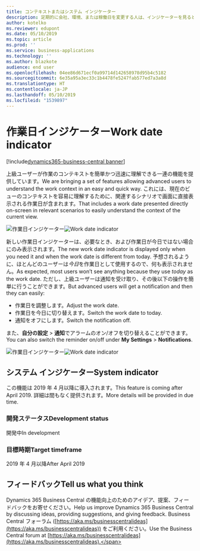```yaml
---
title: コンテキストまたはシステム インジケーター
description: 定期的に会社、環境、または稼働日を変更する人は、インジケーターを見ると自分がどこにいるのかすぐにわかります。
author: kotelko
ms.reviewer: edupont
ms.date: 05/10/2019
ms.topic: article
ms.prod: ''
ms.service: business-applications
ms.technology: ''
ms.author: blazkote
audience: end user
ms.openlocfilehash: 04ee86d671ecf0a99714d142658978d95b4c5182
ms.sourcegitcommit: 6e35a95a3ec33c1b4478fe5247fab577ed7a3a8d
ms.translationtype: HT
ms.contentlocale: ja-JP
ms.lasthandoff: 05/10/2019
ms.locfileid: "1539897"
---
```

# <a name="work-date-indicator"></a><span data-ttu-id="c048c-103">作業日インジケーター</span><span class="sxs-lookup"><span data-stu-id="c048c-103">Work date indicator</span></span>
[!include[dynamics365-business-central banner](../includes/dynamics365-business-central.md)]

<span data-ttu-id="c048c-104">上級ユーザーが作業のコンテキストを簡単かつ迅速に理解できる一連の機能を提供しています。</span><span class="sxs-lookup"><span data-stu-id="c048c-104">We are bringing a set of features allowing advanced users to understand the work context in an easy and quick way.</span></span> <span data-ttu-id="c048c-105">これには、現在のビューのコンテキストを容易に理解するために、関連するシナリオで画面に直接表示される作業日が含まれます。</span><span class="sxs-lookup"><span data-stu-id="c048c-105">That includes a work date presented directly on-screen in relevant scenarios to easily understand the context of the current view.</span></span>

<span data-ttu-id="c048c-106">![作業日インジケーター](media/workddate.png "作業日インジケーター")</span><span class="sxs-lookup"><span data-stu-id="c048c-106">![Work date indicator](media/workddate.png "Work date indicator")</span></span>

<span data-ttu-id="c048c-107">新しい作業日インジケーターは、必要なとき、および作業日が今日ではない場合にのみ表示されます。</span><span class="sxs-lookup"><span data-stu-id="c048c-107">The new work date indicator is displayed only when you need it and when the work date is different from today.</span></span> <span data-ttu-id="c048c-108">予想されるように、ほとんどのユーザーは*今日*を作業日として使用するので、何も表示されません。</span><span class="sxs-lookup"><span data-stu-id="c048c-108">As expected, most users won’t see anything because they use *today* as the work date.</span></span> <span data-ttu-id="c048c-109">ただし、上級ユーザーは通知を受け取り、その後以下の操作を簡単に行うことができます。</span><span class="sxs-lookup"><span data-stu-id="c048c-109">But advanced users will get a notification and then they can easily:</span></span> 

- <span data-ttu-id="c048c-110">作業日を調整します。</span><span class="sxs-lookup"><span data-stu-id="c048c-110">Adjust the work date.</span></span>
- <span data-ttu-id="c048c-111">作業日を今日に切り替えます。</span><span class="sxs-lookup"><span data-stu-id="c048c-111">Switch the work date to today.</span></span>
- <span data-ttu-id="c048c-112">通知をオフにします。</span><span class="sxs-lookup"><span data-stu-id="c048c-112">Switch the notification off.</span></span>

<span data-ttu-id="c048c-113">また、**自分の設定** > **通知**でアラームのオン/オフを切り替えることができます。</span><span class="sxs-lookup"><span data-stu-id="c048c-113">You can also switch the reminder on/off under **My Settings** > **Notifications**.</span></span>

<span data-ttu-id="c048c-114">![作業日インジケーター](media/work_date_reminder.png "作業日インジケーターのアラーム設定")</span><span class="sxs-lookup"><span data-stu-id="c048c-114">![Work date indicator](media/work_date_reminder.png "Reminder setting for Work date indicator")</span></span>

## <a name="system-indicator"></a><span data-ttu-id="c048c-115">システム インジケーター</span><span class="sxs-lookup"><span data-stu-id="c048c-115">System indicator</span></span>

<span data-ttu-id="c048c-116">この機能は 2019 年 4 月以降に導入されます。</span><span class="sxs-lookup"><span data-stu-id="c048c-116">This feature is coming after April 2019.</span></span> <span data-ttu-id="c048c-117">詳細は間もなく提供されます。</span><span class="sxs-lookup"><span data-stu-id="c048c-117">More details will be provided in due time.</span></span>

### <a name="development-status"></a><span data-ttu-id="c048c-118">開発ステータス</span><span class="sxs-lookup"><span data-stu-id="c048c-118">Development status</span></span>
<span data-ttu-id="c048c-119">開発中</span><span class="sxs-lookup"><span data-stu-id="c048c-119">In development</span></span>

### <a name="target-timeframe"></a><span data-ttu-id="c048c-120">目標時期</span><span class="sxs-lookup"><span data-stu-id="c048c-120">Target timeframe</span></span>
<span data-ttu-id="c048c-121">2019 年 4 月以降</span><span class="sxs-lookup"><span data-stu-id="c048c-121">After April 2019</span></span>


## <a name="tell-us-what-you-think"></a><span data-ttu-id="c048c-122">フィードバック</span><span class="sxs-lookup"><span data-stu-id="c048c-122">Tell us what you think</span></span>
<span data-ttu-id="c048c-123">Dynamics 365 Business Central の機能向上のためのアイデア、提案、フィードバックをお寄せください。</span><span class="sxs-lookup"><span data-stu-id="c048c-123">Help us improve Dynamics 365 Business Central by discussing ideas, providing suggestions, and giving feedback.</span></span> <span data-ttu-id="c048c-124">Business Central フォーラム ([https://aka.ms/businesscentralideas](https://aka.ms/businesscentralideas)) をご利用ください。</span><span class="sxs-lookup"><span data-stu-id="c048c-124">Use the Business Central forum at [https://aka.ms/businesscentralideas](https://aka.ms/businesscentralideas).</span></span>

